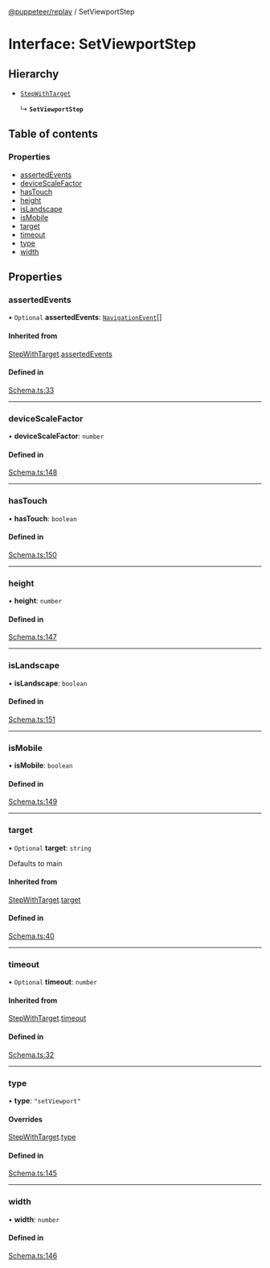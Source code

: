 [@puppeteer/replay](../README.md) / SetViewportStep

# Interface: SetViewportStep

## Hierarchy

- [`StepWithTarget`](Schema.StepWithTarget.md)

  ↳ **`SetViewportStep`**

## Table of contents

### Properties

- [assertedEvents](SetViewportStep.md#assertedevents)
- [deviceScaleFactor](SetViewportStep.md#devicescalefactor)
- [hasTouch](SetViewportStep.md#hastouch)
- [height](SetViewportStep.md#height)
- [isLandscape](SetViewportStep.md#islandscape)
- [isMobile](SetViewportStep.md#ismobile)
- [target](SetViewportStep.md#target)
- [timeout](SetViewportStep.md#timeout)
- [type](SetViewportStep.md#type)
- [width](SetViewportStep.md#width)

## Properties

### assertedEvents

• `Optional` **assertedEvents**: [`NavigationEvent`](Schema.NavigationEvent.md)[]

#### Inherited from

[StepWithTarget](Schema.StepWithTarget.md).[assertedEvents](Schema.StepWithTarget.md#assertedevents)

#### Defined in

[Schema.ts:33](https://github.com/puppeteer/replay/blob/main/src/Schema.ts#L33)

---

### deviceScaleFactor

• **deviceScaleFactor**: `number`

#### Defined in

[Schema.ts:148](https://github.com/puppeteer/replay/blob/main/src/Schema.ts#L148)

---

### hasTouch

• **hasTouch**: `boolean`

#### Defined in

[Schema.ts:150](https://github.com/puppeteer/replay/blob/main/src/Schema.ts#L150)

---

### height

• **height**: `number`

#### Defined in

[Schema.ts:147](https://github.com/puppeteer/replay/blob/main/src/Schema.ts#L147)

---

### isLandscape

• **isLandscape**: `boolean`

#### Defined in

[Schema.ts:151](https://github.com/puppeteer/replay/blob/main/src/Schema.ts#L151)

---

### isMobile

• **isMobile**: `boolean`

#### Defined in

[Schema.ts:149](https://github.com/puppeteer/replay/blob/main/src/Schema.ts#L149)

---

### target

• `Optional` **target**: `string`

Defaults to main

#### Inherited from

[StepWithTarget](Schema.StepWithTarget.md).[target](Schema.StepWithTarget.md#target)

#### Defined in

[Schema.ts:40](https://github.com/puppeteer/replay/blob/main/src/Schema.ts#L40)

---

### timeout

• `Optional` **timeout**: `number`

#### Inherited from

[StepWithTarget](Schema.StepWithTarget.md).[timeout](Schema.StepWithTarget.md#timeout)

#### Defined in

[Schema.ts:32](https://github.com/puppeteer/replay/blob/main/src/Schema.ts#L32)

---

### type

• **type**: `"setViewport"`

#### Overrides

[StepWithTarget](Schema.StepWithTarget.md).[type](Schema.StepWithTarget.md#type)

#### Defined in

[Schema.ts:145](https://github.com/puppeteer/replay/blob/main/src/Schema.ts#L145)

---

### width

• **width**: `number`

#### Defined in

[Schema.ts:146](https://github.com/puppeteer/replay/blob/main/src/Schema.ts#L146)

